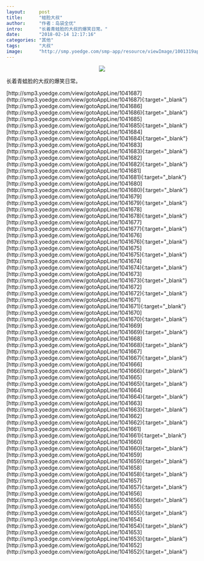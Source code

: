 ```yaml
---
layout:     post
title:      "蛙脸大叔"
author:     "作者：岛袋全优"
intro:      "长着青蛙脸的大叔的爆笑日常。"
date:       "2018-02-14 12:17:16"
categories: "其他"
tags:       "大叔"
image:      "http://smp.yoedge.com/smp-app/resource/viewImage/1001319appline.png"
---
```

<div style="text-align: center">
<p><img src="http://smp.yoedge.com/smp-app/resource/viewImage/1001319appline.png"/></p>
</div>
<p class="post-meta">
<span>长着青蛙脸的大叔的爆笑日常。</span>
</p>
[http://smp3.yoedge.com/view/gotoAppLine/1041687](http://smp3.yoedge.com/view/gotoAppLine/1041687){:target="_blank"}
[http://smp3.yoedge.com/view/gotoAppLine/1041686](http://smp3.yoedge.com/view/gotoAppLine/1041686){:target="_blank"}
[http://smp3.yoedge.com/view/gotoAppLine/1041685](http://smp3.yoedge.com/view/gotoAppLine/1041685){:target="_blank"}
[http://smp3.yoedge.com/view/gotoAppLine/1041684](http://smp3.yoedge.com/view/gotoAppLine/1041684){:target="_blank"}
[http://smp3.yoedge.com/view/gotoAppLine/1041683](http://smp3.yoedge.com/view/gotoAppLine/1041683){:target="_blank"}
[http://smp3.yoedge.com/view/gotoAppLine/1041682](http://smp3.yoedge.com/view/gotoAppLine/1041682){:target="_blank"}
[http://smp3.yoedge.com/view/gotoAppLine/1041681](http://smp3.yoedge.com/view/gotoAppLine/1041681){:target="_blank"}
[http://smp3.yoedge.com/view/gotoAppLine/1041680](http://smp3.yoedge.com/view/gotoAppLine/1041680){:target="_blank"}
[http://smp3.yoedge.com/view/gotoAppLine/1041679](http://smp3.yoedge.com/view/gotoAppLine/1041679){:target="_blank"}
[http://smp3.yoedge.com/view/gotoAppLine/1041678](http://smp3.yoedge.com/view/gotoAppLine/1041678){:target="_blank"}
[http://smp3.yoedge.com/view/gotoAppLine/1041677](http://smp3.yoedge.com/view/gotoAppLine/1041677){:target="_blank"}
[http://smp3.yoedge.com/view/gotoAppLine/1041676](http://smp3.yoedge.com/view/gotoAppLine/1041676){:target="_blank"}
[http://smp3.yoedge.com/view/gotoAppLine/1041675](http://smp3.yoedge.com/view/gotoAppLine/1041675){:target="_blank"}
[http://smp3.yoedge.com/view/gotoAppLine/1041674](http://smp3.yoedge.com/view/gotoAppLine/1041674){:target="_blank"}
[http://smp3.yoedge.com/view/gotoAppLine/1041673](http://smp3.yoedge.com/view/gotoAppLine/1041673){:target="_blank"}
[http://smp3.yoedge.com/view/gotoAppLine/1041672](http://smp3.yoedge.com/view/gotoAppLine/1041672){:target="_blank"}
[http://smp3.yoedge.com/view/gotoAppLine/1041671](http://smp3.yoedge.com/view/gotoAppLine/1041671){:target="_blank"}
[http://smp3.yoedge.com/view/gotoAppLine/1041670](http://smp3.yoedge.com/view/gotoAppLine/1041670){:target="_blank"}
[http://smp3.yoedge.com/view/gotoAppLine/1041669](http://smp3.yoedge.com/view/gotoAppLine/1041669){:target="_blank"}
[http://smp3.yoedge.com/view/gotoAppLine/1041668](http://smp3.yoedge.com/view/gotoAppLine/1041668){:target="_blank"}
[http://smp3.yoedge.com/view/gotoAppLine/1041667](http://smp3.yoedge.com/view/gotoAppLine/1041667){:target="_blank"}
[http://smp3.yoedge.com/view/gotoAppLine/1041666](http://smp3.yoedge.com/view/gotoAppLine/1041666){:target="_blank"}
[http://smp3.yoedge.com/view/gotoAppLine/1041665](http://smp3.yoedge.com/view/gotoAppLine/1041665){:target="_blank"}
[http://smp3.yoedge.com/view/gotoAppLine/1041664](http://smp3.yoedge.com/view/gotoAppLine/1041664){:target="_blank"}
[http://smp3.yoedge.com/view/gotoAppLine/1041663](http://smp3.yoedge.com/view/gotoAppLine/1041663){:target="_blank"}
[http://smp3.yoedge.com/view/gotoAppLine/1041662](http://smp3.yoedge.com/view/gotoAppLine/1041662){:target="_blank"}
[http://smp3.yoedge.com/view/gotoAppLine/1041661](http://smp3.yoedge.com/view/gotoAppLine/1041661){:target="_blank"}
[http://smp3.yoedge.com/view/gotoAppLine/1041660](http://smp3.yoedge.com/view/gotoAppLine/1041660){:target="_blank"}
[http://smp3.yoedge.com/view/gotoAppLine/1041659](http://smp3.yoedge.com/view/gotoAppLine/1041659){:target="_blank"}
[http://smp3.yoedge.com/view/gotoAppLine/1041658](http://smp3.yoedge.com/view/gotoAppLine/1041658){:target="_blank"}
[http://smp3.yoedge.com/view/gotoAppLine/1041657](http://smp3.yoedge.com/view/gotoAppLine/1041657){:target="_blank"}
[http://smp3.yoedge.com/view/gotoAppLine/1041656](http://smp3.yoedge.com/view/gotoAppLine/1041656){:target="_blank"}
[http://smp3.yoedge.com/view/gotoAppLine/1041655](http://smp3.yoedge.com/view/gotoAppLine/1041655){:target="_blank"}
[http://smp3.yoedge.com/view/gotoAppLine/1041654](http://smp3.yoedge.com/view/gotoAppLine/1041654){:target="_blank"}
[http://smp3.yoedge.com/view/gotoAppLine/1041653](http://smp3.yoedge.com/view/gotoAppLine/1041653){:target="_blank"}
[http://smp3.yoedge.com/view/gotoAppLine/1041652](http://smp3.yoedge.com/view/gotoAppLine/1041652){:target="_blank"}


